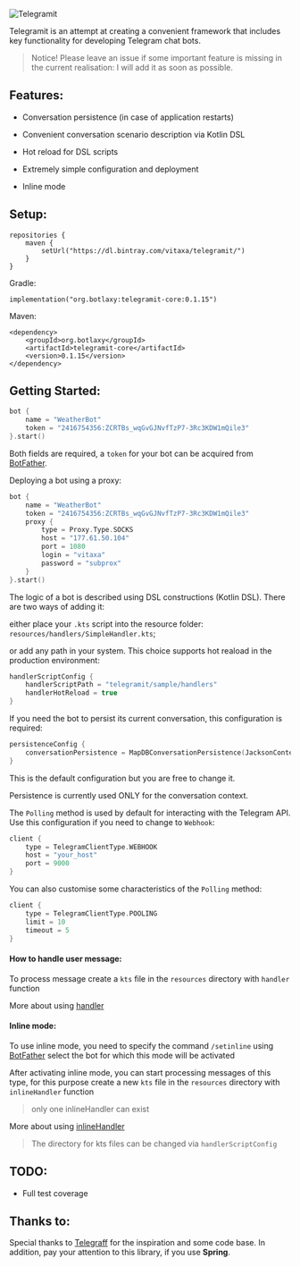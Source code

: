 ![Telegramit](doc/telegramit-logo.png)

Telegramit is an attempt at creating a convenient framework that includes key functionality for developing Telegram chat bots.

> Notice! Please leave an issue if some important feature is missing in the current realisation: I will add it as soon as possible.

## Features:

- Conversation persistence (in case of application restarts)

- Convenient conversation scenario description via Kotlin DSL

- Hot reload for DSL scripts

- Extremely simple configuration and deployment

- Inline mode

## Setup:

```
repositories {
    maven {
        setUrl("https://dl.bintray.com/vitaxa/telegramit/")
    }
}
```

Gradle:

`implementation("org.botlaxy:telegramit-core:0.1.15")`

Maven:
```
<dependency>
    <groupId>org.botlaxy</groupId>
    <artifactId>telegramit-core</artifactId>
    <version>0.1.15</version>
</dependency>
```

## Getting Started:
```Kotlin
bot {
    name = "WeatherBot"
    token = "2416754356:ZCRTBs_wqGvGJNvfTzP7-3Rc3KDW1mQile3"
}.start()
```
Both fields are required, a `token` for your bot can be acquired from [BotFather](#BotFather "https://tele.gs/botfather"). 

Deploying a bot using a proxy:
```Kotlin
bot {
    name = "WeatherBot"
    token = "2416754356:ZCRTBs_wqGvGJNvfTzP7-3Rc3KDW1mQile3"
    proxy {
        type = Proxy.Type.SOCKS
        host = "177.61.50.104"
        port = 1080
        login = "vitaxa"
        password = "subprox"
    }
}.start()
```

The logic of a bot is described using DSL constructions (Kotlin DSL). There are two ways of adding it:

either place your `.kts` script into the resource folder: `resources/handlers/SimpleHandler.kts`;

or add any path in your system. This choice supports hot reaload in the production environment:
```Kotlin
handlerScriptConfig {
    handlerScriptPath = "telegramit/sample/handlers"
    handlerHotReload = true
}
```
If you need the bot to persist its current conversation, this configuration is required:
```Kotlin
persistenceConfig {
    conversationPersistence = MapDBConversationPersistence(JacksonContextSerializer())
}
```
This is the default configuration but you are free to change it.

Persistence is currently used ONLY for the conversation context. 

The `Polling` method is used by default for interacting with the Telegram API. Use this configuration if you need to change to `Webhook`: 
```Kotlin
client {
    type = TelegramClientType.WEBHOOK
    host = "your_host"
    port = 9000
}
```

You can also customise some characteristics of the `Polling` method:
```Kotlin
client {
    type = TelegramClientType.POOLING
    limit = 10
    timeout = 5
}
```

#### How to handle user message:
To process message create a `kts` file in the `resources` directory with `handler` function

More about using [handler](/telegramit-sample/README.md)

#### Inline mode:
To use inline mode, you need to specify the command `/setinline` using [BotFather](https://tele.gs/botfather) select the bot for which this mode will be activated

After activating inline mode, you can start processing messages of this type, for this purpose create a new `kts` file in the `resources` directory with `inlineHandler` function

> only one inlineHandler can exist

More about using [inlineHandler](/telegramit-sample/README.md)

> The directory for kts files can be changed via `handlerScriptConfig`

## TODO:

- Full test coverage

## Thanks to:
Special thanks to [Telegraff](https://github.com/ruslanys/telegraff) for the inspiration and some code base. In addition, pay your attention to this library, if you use **Spring**. 




